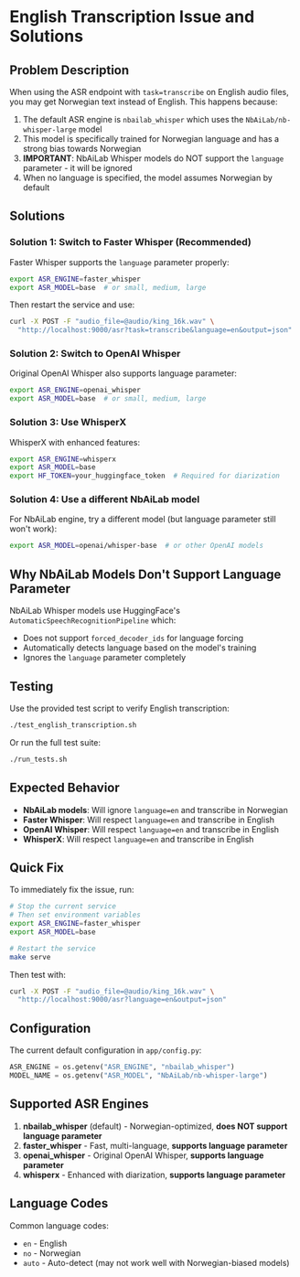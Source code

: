 # English Transcription Issue and Solutions

## Problem Description

When using the ASR endpoint with `task=transcribe` on English audio files, you may get Norwegian text instead of English. This happens because:

1. The default ASR engine is `nbailab_whisper` which uses the `NbAiLab/nb-whisper-large` model
2. This model is specifically trained for Norwegian language and has a strong bias towards Norwegian
3. **IMPORTANT**: NbAiLab Whisper models do NOT support the `language` parameter - it will be ignored
4. When no language is specified, the model assumes Norwegian by default

## Solutions

### Solution 1: Switch to Faster Whisper (Recommended)

Faster Whisper supports the `language` parameter properly:

```bash
export ASR_ENGINE=faster_whisper
export ASR_MODEL=base  # or small, medium, large
```

Then restart the service and use:

```bash
curl -X POST -F "audio_file=@audio/king_16k.wav" \
  "http://localhost:9000/asr?task=transcribe&language=en&output=json"
```

### Solution 2: Switch to OpenAI Whisper

Original OpenAI Whisper also supports language parameter:

```bash
export ASR_ENGINE=openai_whisper
export ASR_MODEL=base  # or small, medium, large
```

### Solution 3: Use WhisperX

WhisperX with enhanced features:

```bash
export ASR_ENGINE=whisperx
export ASR_MODEL=base
export HF_TOKEN=your_huggingface_token  # Required for diarization
```

### Solution 4: Use a different NbAiLab model

For NbAiLab engine, try a different model (but language parameter still won't work):

```bash
export ASR_MODEL=openai/whisper-base  # or other OpenAI models
```

## Why NbAiLab Models Don't Support Language Parameter

NbAiLab Whisper models use HuggingFace's `AutomaticSpeechRecognitionPipeline` which:
- Does not support `forced_decoder_ids` for language forcing
- Automatically detects language based on the model's training
- Ignores the `language` parameter completely

## Testing

Use the provided test script to verify English transcription:

```bash
./test_english_transcription.sh
```

Or run the full test suite:

```bash
./run_tests.sh
```

## Expected Behavior

- **NbAiLab models**: Will ignore `language=en` and transcribe in Norwegian
- **Faster Whisper**: Will respect `language=en` and transcribe in English
- **OpenAI Whisper**: Will respect `language=en` and transcribe in English
- **WhisperX**: Will respect `language=en` and transcribe in English

## Quick Fix

To immediately fix the issue, run:

```bash
# Stop the current service
# Then set environment variables
export ASR_ENGINE=faster_whisper
export ASR_MODEL=base

# Restart the service
make serve
```

Then test with:

```bash
curl -X POST -F "audio_file=@audio/king_16k.wav" \
  "http://localhost:9000/asr?language=en&output=json"
```

## Configuration

The current default configuration in `app/config.py`:

```python
ASR_ENGINE = os.getenv("ASR_ENGINE", "nbailab_whisper")
MODEL_NAME = os.getenv("ASR_MODEL", "NbAiLab/nb-whisper-large")
```

## Supported ASR Engines

1. **nbailab_whisper** (default) - Norwegian-optimized, **does NOT support language parameter**
2. **faster_whisper** - Fast, multi-language, **supports language parameter**
3. **openai_whisper** - Original OpenAI Whisper, **supports language parameter**
4. **whisperx** - Enhanced with diarization, **supports language parameter**

## Language Codes

Common language codes:
- `en` - English
- `no` - Norwegian
- `auto` - Auto-detect (may not work well with Norwegian-biased models) 